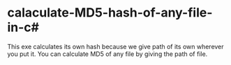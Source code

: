 # calaculate-MD5-hash-of-any-file-in-c#
This exe calculates its own hash because we give path of its own wherever you put it. You can calculate MD5 of any file by giving the path of file.
